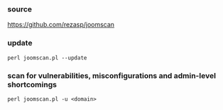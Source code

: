 ### source
https://github.com/rezasp/joomscan  

### update
```
perl joomscan.pl --update
```

### scan for vulnerabilities, misconfigurations and admin-level shortcomings
```
perl joomscan.pl -u <domain>
```

